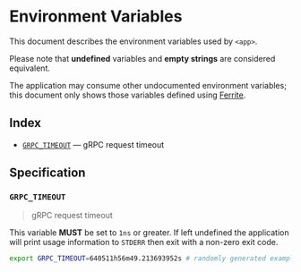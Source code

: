 # Environment Variables

This document describes the environment variables used by `<app>`.

Please note that **undefined** variables and **empty strings** are considered
equivalent.

The application may consume other undocumented environment variables; this
document only shows those variables defined using [Ferrite].

## Index

- [`GRPC_TIMEOUT`](#GRPC_TIMEOUT) — gRPC request timeout

## Specification

### `GRPC_TIMEOUT`

> gRPC request timeout

This variable **MUST** be set to `1ns` or greater.
If left undefined the application will print usage information to `STDERR` then
exit with a non-zero exit code.

```bash
export GRPC_TIMEOUT=640511h56m49.213693952s # randomly generated example
```

<!-- references -->

[ferrite]: https://github.com/dogmatiq/ferrite
